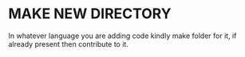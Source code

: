 # MAKE NEW DIRECTORY
In whatever language you are adding code kindly make folder for it, if already present then contribute to it.
